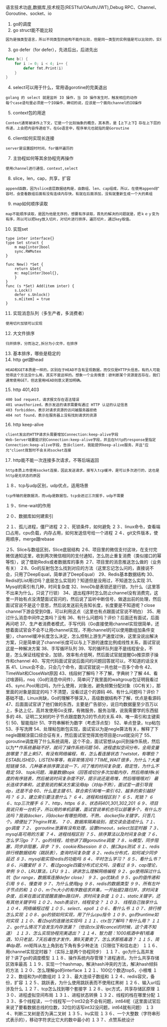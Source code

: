 语言技术功底,数据库,技术规范(RESTful/OAuth/JWT),Debug
RPC、Channel、Goroutine、socket、io

1. go的调度
2. go struct能不能比较

```go
因为是强类型语言，所以不同类型的结构不能作比较，但是同一类型的实例值是可以比较的，实例不可以比较，因为是指针类型
```

3. go defer（for defer），先进后出，后进先出

```go
func b() {
    for i := 0; i < 4; i++ {
        defer fmt.Print(i)
    }
}
```

4. select可以用于什么，常用语gorotine的完美退出

```
golang 的 select 就是监听 IO 操作，当 IO 操作发生时，触发相应的动作
每个case语句里必须是一个IO操作，确切的说，应该是一个面向channel的IO操作
```

5. context包的用途

```
Context通常被译作上下文，它是一个比较抽象的概念，其本质，是【上下上下】存在上下层的传递，上会把内容传递给下。在Go语言中，程序单元也就指的是Goroutine
```

6. client如何实现长连接

```
server是设置超时时间，for循环遍历的
```

7. 主协程如何等其余协程完再操作

```
使用channel进行通信，context,select
```

8. slice，len，cap，共享，扩容

```
append函数，因为slice底层数据结构是，由数组、len、cap组成，所以，在使用append扩容时，会查看数组后面有没有连续内存快，有就在后面添加，没有就重新生成一个大的素组
```

9. map如何顺序读取

```
map不能顺序读取，是因为他是无序的，想要有序读取，首先的解决的问题就是，把ｋｅｙ变为有序，所以可以把key放入切片，对切片进行排序，遍历切片，通过key取值。
```

10. 实现set

```
type inter interface{}
type Set struct {
    m map[inter]bool
    sync.RWMutex
}
 
func New() *Set {
    return &Set{
    m: map[inter]bool{},
    }
}
func (s *Set) Add(item inter) {
    s.Lock()
    defer s.Unlock()
    s.m[item] = true
}
```

11. 实现消息队列（多生产者，多消费者）

```
使用切片加锁可以实现
```

12. 大文件排序

```
归并排序，分而治之,拆分为小文件，在排序
```

13. 基本排序，哪些是稳定的
14. http get跟head

```
HEAD和GET本质是一样的，区别在于HEAD不含有呈现数据，而仅仅是HTTP头信息。有的人可能觉得这个方法没什么用，其实不是这样的。想象一个业务情景：欲判断某个资源是否存在，我们通常使用GET，但这里用HEAD则意义更加明确。
```

15. http 401,403

```
400 bad request，请求报文存在语法错误
401 unauthorized，表示发送的请求需要有通过 HTTP 认证的认证信息
403 forbidden，表示对请求资源的访问被服务器拒绝
404 not found，表示在服务器上没有找到请求的资源
```

16. http keep-alive

```
client发出的HTTP请求头需要增加Connection:keep-alive字段
Web-Server端要能识别Connection:keep-alive字段，并且在http的response里指定Connection:keep-alive字段，告诉client，我能提供keep-alive服务，并且"应允"client我暂时不会关闭socket连接
```

17. http能不能一次连接多次请求，不等后端返回

```
http本质上市使用socket连接，因此发送请求，接写入tcp缓冲，是可以多次进行的，这也是http是无状态的原因
```

１８、tcp与udp区别，udp优点，适用场景

```
tcp传输的是数据流，而udp是数据包，tcp会进过三次握手，udp不需要
```

１９、time-wait的作用

２０、数据库如何建索引

２１、孤儿进程，僵尸进程
２２、死锁条件，如何避免
２３、linux命令，查看端口占用，cpu负载，内存占用，如何发送信号给一个进程
２４、git文件版本，使用顺序，merge跟rebase

２5、Slice与数组区别，Slice底层结构
２6、项目里的微信支付这块，在支付完微信通知这里，收到两次微信相同的支付通知，怎么防止重复消费（类似接口的幂等性），说了借助Redis或者数据库的事务
２7、项目里的消息推送怎么做的（业务有关）
２8、Go的反射包怎么找到对应的方法（这里忘记怎么问的，直接说不会，只用了DeepEqual，简单讲了DeepEqual）
29、Redis基本数据结构
30、Redis的List用过吗？底层怎么实现的？知道但是没用过，不知道怎么实现
31、Mysql的索引有几种，时间复杂度
32、InnoDb是表锁还是行锁，为什么（这里答不出来为什么，只说了行锁）
34、退出程序时怎么防止channel没有消费完，这里一开始有点没清楚面试官问的，然后说了监听中断信号，做退出前的处理，然后面试官说不是这个意思，然后说发送前先告知长度，长度要是不知道呢？close channel下游会受到0值，可以利用这点（这里也有点跟面试官说不明白）
35、用过什么消息中间件之类吗？没有
36、有什么问题吗？评价？后面还有面试，后面再问吧
37、生产者消费者模式，手写代码（Go直接使用channel实现很简单，还想着面试官会不会不让用channel实现，不用channel的可以使用数组加条件变量），channel缓冲长度怎么决定，怎么控制上游生产速度过快，这里没说出解决方案，只是简单说了channel长度可以与上下游的速度比例成线性关系，面试官说这是一种解决方案
38、手写循环队列
39、写的循环队列是不是线程安全，不是，怎么保证线程安全，加锁，效率有点低啊，然后面试官就提醒Go推崇原子操作和channel
40、写完代码面试官说后面问的问题回答就可以，不知道的话没关系
41、Linux会不会，只会几个命令，面试官就说一共也就一百多个命令
42、TimeWait和CloseWait原因
43、线段树了解吗？不了解，字典树？了解
44、看过啥源码，nsq（Go的消息中间件），简单问了我里面的waitgroup包证明我看过
45、sync.Pool用过吗，为什么使用，对象池，避免频繁分配对象（GC有关），那里面的对象是固定的吗？不清楚，没看过这个的源码
46、有什么问题吗？评价？基础不错，Linux尚缺，Go的理解不够深入，高级数据结构不了解，优点是看源码
47、后面面试官讲了他们做的东西，主要是广告部分，说日均数据量至少百万以上，多达上亿，高并发使用Go支撑，有微服务，服务治理，说我需要学的东西挺多的
48、证明二叉树的叶子节点跟度数为2的节点的关系
49、唯一索引和主键索引
50、智能指针
51、字符串解析为数字（考虑浮点型）
52、单点登录，tcp粘包
53、手写洗牌
54、处理粘包断包实现，面试官以为是negle算法有关，解释了下negle跟糊涂窗口综合征有关，然后面试官觉得其他项目是crud就没问了
55、goroutine调度用了什么系统调用，这个不会，面试官想从go问到操作系统，然后以为***作系统基础不好，就问了操作系统问题
56、进程虚拟空间分布，全局变量放哪里？答上来57、有没有网络编程，有，怎么看连接状态？netstat，有哪些？ESTABLISHED，LISTEN等等，有异常情况吗？TIME_WAIT很多，为什么？大量短链接
58、几种基本排序算法说一下，问了堆的时间复杂度，稳定性，为什么不稳定
59、 topk问题，海量数据topk（回答成切分多次加载内存，然后用维持k长度的有序链表，然后被说时间复杂度不好，提示说还是用堆，然后哦哦哦对）
最长连续字串和，这里我说的解决方案没用dp（对dp不熟），面试官一直引导我dp，还是不会
60、什么是主键
61、联合索引和唯一索引
62、越多的索引越好吗？
６３、建立索引要注意什么？
６４、进程和线程区别？
６５、死锁？
６６、tcp三次握手
６７、http，https
６８、状态码401,301,302,201
６９、项目我说只有一台机子，所以用的单机部署，面试官说单机也可以部署多个，有什么方法吗？我说docker，问docker有哪些网络，不熟，
dockerfile关键字，只答几个。顺便扯了下nginx转发。
７０、数据库隔离级别，提交读会造成什么
７１、go调度
７２、 goroutine泄漏有没有处理，设置timeout，select加定时器
７３、mysql高可用的方案
７４、进程线程区别
７５、排序算法以及时间复杂度
７６、怎么学习go
７７、go的线程，给他讲了跟goroutine调度
７８、io模型，同步阻塞，同步非阻塞，异步
７９、cookie和session
８０、接口kps测试
８１、redis排行榜数据结构（跳跃表），查询时间复杂度
８２、redis分布式，如何减少同步延迟
８３、mysql能实现redis的功能吗
８４、平时怎么学习？
８５、看什么书？
８６、兴趣爱好
８７、看过google四篇分布式论文吗，没看过
８９、cap理论，举例
９０、LRU算法，LFU
９１、讲讲怎么理解网络编程
９２、go使用踩过什么坑（for range，数据库连接defer close）
９３、go优缺点
９５、go的值传递和引用
９６、慢查询
９７、为什么使用pg
９８、redis的数据类型
９９、所有左叶子节点的和
１００、m个n大小的有序数组求并集，一开始是2路归并，求时间复杂度，后来在面试官提醒直接m路归并，求时间复杂度
１０１、static关键字，还有其他关键字吗
１０２、hash表设计，线程安全？
１０３、 线程自己独享什么
１０４、网络编程过程
１０５、select、epoll
１０６、看什么书
１０７、排行榜怎么实现
１０８、go的锁如何实现，用了什么cpu指令
１０９、go的runtime如何实现
１１０、看过sql的连接池实现吗
１１１、ctx包了解吗？有什么用？
１１２、go什么情况下会发生内存泄漏？（他说ctx没有cancel的时候，这个真不知道）
１１３、怎么实现协程完美退出？
１１４、智力题：1000瓶酒中有1瓶毒酒，10只老鼠，7天后毒性才发作，第8天要卖了，怎么求那瓶毒酒？
１１５、简单dp题，n*n矩阵从左上角到右下角有多少种走法（只限往下和往右走）
１１６、用channel实现定时器？（实际上是两个协程同步）
１１７、go为什么高并发好？讲了go的调度模型
１１８、操作系统内存管理？进程通讯，为什么共享存储区效率最高
１１９、实现一个hashmap，解决hash冲突的方法，解决hash倾斜的方法
１２０、怎么理解go的interface
１２１、100亿个数选top5，小根堆
１２２、数组和为n的数组对
１２３、最大连续子数组和
１２４、redis容灾，备份，扩容
１２５、跳跃表，为什么使用跳跃表而不使用红黑树
１２６、输入url后涉及什么
１２７、tcp怎么找到哪个套接字
１２８、ipc方式，共享存储区原理
１３０、进程虚拟空间布局
１３１、进程状态转换
１３２、线程的栈在哪里分配
１３３、多个线程读，一个线程写一个int32会不会有问题，int64呢（这里面试官后来说了要看数据总线的位数，32位的话写int32没问题，int64就有问题）
１３４、判断二叉树是否为满二叉树
１３５、lru实现
１３６、一个大整数（字符串形式表示的），移动字符求比它大的数中最小的
１３７、点赞系统设计